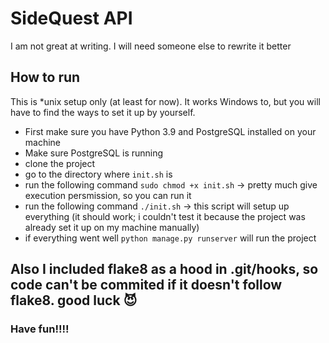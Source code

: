 # SideQuest API
I am not great at writing. I will need someone else to rewrite it better

## How to run
This is *unix setup only (at least for now). It works Windows to, but you will have to find the ways to set it up by yourself.

* First make sure you have Python 3.9 and PostgreSQL installed on your machine
* Make sure PostgreSQL is running
* clone the project
* go to the directory where `init.sh` is
* run the following command `sudo chmod +x init.sh` -> pretty much give execution persmission, so you can run it
* run the following command `./init.sh` -> this script will setup up everything (it should work; i couldn't test it because the project was already set it up on my machine manually)
* if everything went well `python manage.py runserver` will run the project

## Also I included flake8 as a hood in .git/hooks, so code can't be commited if it doesn't follow flake8. good luck 😈


### Have fun!!!!